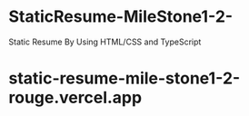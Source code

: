 ﻿# StaticResume-MileStone1-2-
Static Resume By Using HTML/CSS and TypeScript
# static-resume-mile-stone1-2-rouge.vercel.app

